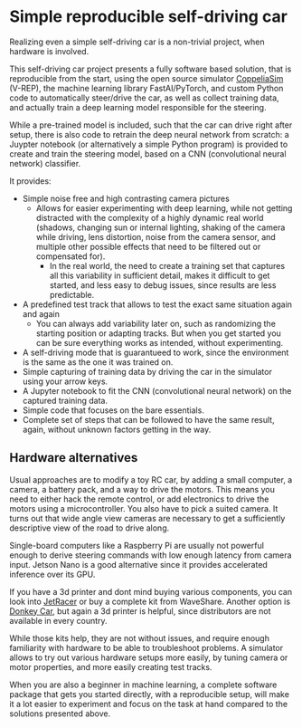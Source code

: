 # Simple reproducible self-driving car

Realizing even a simple self-driving car is a non-trivial project, when hardware is involved.

This self-driving car project presents a fully software based solution, that is reproducible from the start, using the open source simulator [CoppeliaSim](https://www.coppeliarobotics.com/) (V-REP), the machine learning library FastAI/PyTorch, and custom Python code to automatically steer/drive the car, as well as collect training data, and actually train a deep learning model responsible for the steering.

While a pre-trained model is included, such that the car can drive right after setup, there is also code to retrain the deep neural network from scratch: a Juypter notebook (or alternatively a simple Python program) is provided to create and train the steering model, based on a CNN (convolutional neural network) classifier.

It provides:
  - Simple noise free and high contrasting camera pictures
    - Allows for easier experimenting with deep learning, while not getting distracted with the complexity of a highly dynamic real world (shadows, changing sun or internal lighting, shaking of the camera while driving, lens distortion, noise from the camera sensor, and multiple other possible effects that need to be filtered out or compensated for).
      - In the real world, the need to create a training set that captures all this variability in sufficient detail, makes it difficult to get started, and less easy to debug issues, since results are less predictable.
  - A predefined test track that allows to test the exact same situation again and again
    - You can always add variability later on, such as randomizing the starting position or adapting tracks. But when you get started you can be sure everything works as intended, without experimenting.
  - A self-driving mode that is guarantueed to work, since the environment is the same as the one it was trained on.
  - Simple capturing of training data by driving the car in the simulator using your arrow keys.
  - A Jupyter notebook to fit the CNN (convolutional neural network) on the captured training data.
  - Simple code that focuses on the bare essentials.
  - Complete set of steps that can be followed to have the same result, again, without unknown factors getting in the way.

## Hardware alternatives

Usual approaches are to modify a toy RC car, by adding a small computer, a camera, a battery pack, and a way to drive the motors. This means you need to either hack the remote control, or add electronics to drive the motors using a microcontroller. You also have to pick a suited camera. It turns out that wide angle view cameras are necessary to get a sufficiently descriptive view of the road to drive along.

Single-board computers like a Raspberry Pi are usually not powerful enough to derive steering commands with low enough latency from camera input. Jetson Nano is a good alternative since it provides accelerated inference over its GPU.

If you have a 3d printer and dont mind buying various components, you can look into [JetRacer](https://github.com/NVIDIA-AI-IOT/jetracer) or buy a complete kit from WaveShare. Another option is [Donkey Car](https://github.com/autorope/donkeycar), but again a 3d printer is helpful, since distributors are not available in every country.

While those kits help, they are not without issues, and require enough familiarity with hardware to be able to troubleshoot problems. A simulator allows to try out various hardware setups more easily, by tuning camera or motor properties, and more easily creating test tracks.

When you are also a beginner in machine learning, a complete software package that gets you started directly, with a reproducible setup, will make it a lot easier to experiment and focus on the task at hand compared to the solutions presented above.
